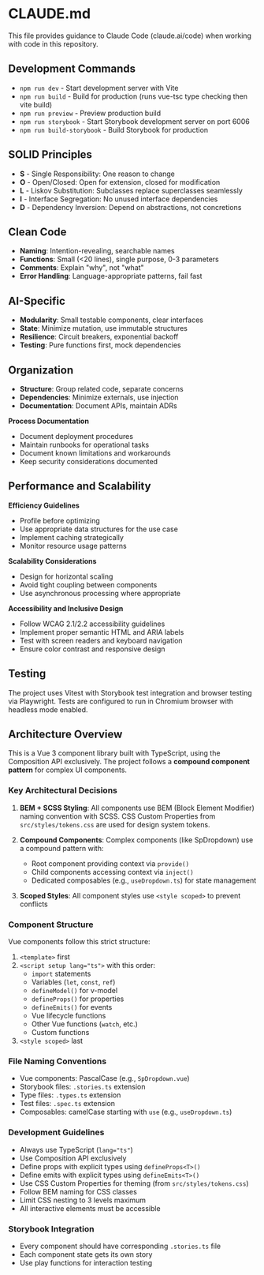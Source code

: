 # CLAUDE.md

This file provides guidance to Claude Code (claude.ai/code) when working with code in this repository.

## Development Commands

- `npm run dev` - Start development server with Vite
- `npm run build` - Build for production (runs vue-tsc type checking then vite build)
- `npm run preview` - Preview production build
- `npm run storybook` - Start Storybook development server on port 6006
- `npm run build-storybook` - Build Storybook for production

## SOLID Principles
- **S** - Single Responsibility: One reason to change
- **O** - Open/Closed: Open for extension, closed for modification
- **L** - Liskov Substitution: Subclasses replace superclasses seamlessly
- **I** - Interface Segregation: No unused interface dependencies
- **D** - Dependency Inversion: Depend on abstractions, not concretions

## Clean Code
- **Naming**: Intention-revealing, searchable names
- **Functions**: Small (<20 lines), single purpose, 0-3 parameters
- **Comments**: Explain "why", not "what"
- **Error Handling**: Language-appropriate patterns, fail fast

## AI-Specific
- **Modularity**: Small testable components, clear interfaces
- **State**: Minimize mutation, use immutable structures
- **Resilience**: Circuit breakers, exponential backoff
- **Testing**: Pure functions first, mock dependencies

## Organization
- **Structure**: Group related code, separate concerns
- **Dependencies**: Minimize externals, use injection
- **Documentation**: Document APIs, maintain ADRs

**Process Documentation**
- Document deployment procedures
- Maintain runbooks for operational tasks
- Document known limitations and workarounds
- Keep security considerations documented

## Performance and Scalability

**Efficiency Guidelines**
- Profile before optimizing
- Use appropriate data structures for the use case
- Implement caching strategically
- Monitor resource usage patterns

**Scalability Considerations**
- Design for horizontal scaling
- Avoid tight coupling between components
- Use asynchronous processing where appropriate

**Accessibility and Inclusive Design**
- Follow WCAG 2.1/2.2 accessibility guidelines
- Implement proper semantic HTML and ARIA labels
- Test with screen readers and keyboard navigation
- Ensure color contrast and responsive design

## Testing

The project uses Vitest with Storybook test integration and browser testing via Playwright. Tests are configured to run in Chromium browser with headless mode enabled.

## Architecture Overview

This is a Vue 3 component library built with TypeScript, using the Composition API exclusively. The project follows a **compound component pattern** for complex UI components.

### Key Architectural Decisions

1. **BEM + SCSS Styling**: All components use BEM (Block Element Modifier) naming convention with SCSS. CSS Custom Properties from `src/styles/tokens.css` are used for design system tokens.

2. **Compound Components**: Complex components (like SpDropdown) use a compound pattern with:
   - Root component providing context via `provide()`
   - Child components accessing context via `inject()`
   - Dedicated composables (e.g., `useDropdown.ts`) for state management

3. **Scoped Styles**: All component styles use `<style scoped>` to prevent conflicts

### Component Structure

Vue components follow this strict structure:
1. `<template>` first
2. `<script setup lang="ts">` with this order:
   - `import` statements
   - Variables (`let`, `const`, `ref`)
   - `defineModel()` for v-model
   - `defineProps()` for properties
   - `defineEmits()` for events
   - Vue lifecycle functions
   - Other Vue functions (`watch`, etc.)
   - Custom functions
3. `<style scoped>` last

### File Naming Conventions

- Vue components: PascalCase (e.g., `SpDropdown.vue`)
- Storybook files: `.stories.ts` extension
- Type files: `.types.ts` extension
- Test files: `.spec.ts` extension
- Composables: camelCase starting with `use` (e.g., `useDropdown.ts`)

### Development Guidelines

- Always use TypeScript (`lang="ts"`)
- Use Composition API exclusively
- Define props with explicit types using `defineProps<T>()`
- Define emits with explicit types using `defineEmits<T>()`
- Use CSS Custom Properties for theming (from `src/styles/tokens.css`)
- Follow BEM naming for CSS classes
- Limit CSS nesting to 3 levels maximum
- All interactive elements must be accessible

### Storybook Integration

- Every component should have corresponding `.stories.ts` file
- Each component state gets its own story
- Use play functions for interaction testing

